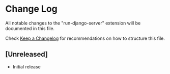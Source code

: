 # Change Log

All notable changes to the "run-django-server" extension will be documented in this file.

Check [Keep a Changelog](http://keepachangelog.com/) for recommendations on how to structure this file.

## [Unreleased]

- Initial release